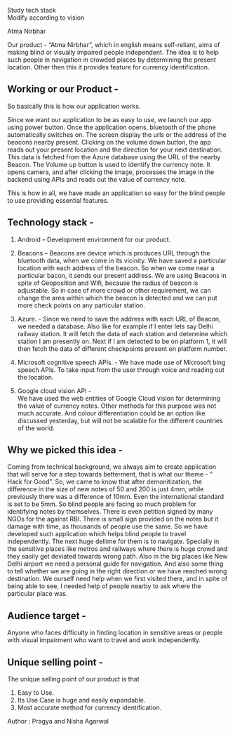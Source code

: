 Study tech stack  
Modify according to vision 


Atma Nirbhar 
              
Our product - “Atma Nirbhar”, which in english means self-reliant, aims of making blind or visually impaired people independent. The idea is to help such people in navigation in crowded places by determining the present location. Other then this it provides feature for currency identification.

## Working or our Product - 

So basically this is how our application works.

Since we want our application to be as easy to use, we launch our app using power button. Once the application opens, bluetooth of the phone automatically switches on. The screen display the urls or the address of the beacons nearby present. Clicking on the volume down button, the app reads out your present location and the direction for your next destination. This data is fetched from the Azure database using the URL of the nearby Beacon. The Volume up button is used to identify the currency note. It opens camera, and after clicking the image, processes the image in the backend using APIs and reads out the value of currency note.

This is how in all, we have made an application so easy for the blind people to use providing essential features.

## Technology stack -

1. Android – Development environment for our product. 

2. Beacons – Beacons are device which is produces URL through the bluetooth data, when we come in its vicinity. We have saved a particular location with each address of the beacon. So when we come near a particular bacon, it sends our present address. We are using Beacons in spite of Geoposition and Wifi, because the radius of beacon is adjustable. So in case of more crowd or other requirement, we can change the area within which the beacon is detected and we can put more check points on any particular station. 

3. Azure.  - Since we need to save the address with each URL of Beacon, we needed a database. Also like for example if I enter lets say Delhi railway station. It will fetch the data of each station and determine which station I am presently on. Next if I am detected to be on platform 1, it will then fetch the data of different checkpoints present on platform number. 

4. Microsoft cognitive speech APIs. -      We have made use of Microsoft bing speech APIs. To take input from the user through voice and reading out the location.     

5. Google cloud vision API -               
 We have used the web entities of Google Cloud vision for determining the value of currency notes. Other methods for this purpose was not much accurate. And colour differentiation could be an option like discussed yesterday, but will not be scalable for the different countries of the world. 


## Why we picked this idea  -

Coming from technical background, we always aim to create application that will serve for a step towards betterment, that is what our theme - “ Hack for Good”. 
So, we came to know that after demonitization, the difference in the size of new notes of 50 and 200 is just 4mm, while previously there was a difference of 10mm. Even the international standard is set to be 5mm. So blind people are facing so much problem for identifying notes by themselves. There is even petition signed by many NGOs for the against RBI. There is small sign provided on the notes but it damage with time, as thousands of people use the same. So we have developed such application which helps blind people to travel independently. The next huge dellime for them is to navigate. Specially in the sensitive places like metros and railways where there is huge crowd and they easily get deviated towards wrong path. Also in the big places like New Delhi airport we need a personal guide for navigation. And also some thing to tell whether we are going in the right direction or we have reached wrong destination. We ourself need help when we first visited there, and in spite of being able to see, I needed help of people nearby to ask where the particular place was. 

## Audience target -
Anyone who faces difficulty in finding location in sensitive areas or people with visual impairment who want to travel and work independently.

## Unique selling point -

The unique selling point of our product is that
1. Easy to Use.
2. Its Use Case is huge and easily expandable. 
3. Most accurate method for currency identification. 


Author : Pragya and Nisha Agarwal



